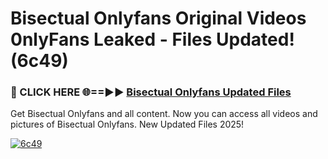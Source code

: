 # Bisectual Onlyfans Original Videos 0nlyFans Leaked - Files Updated! (6c49)

<h3>🔴 CLICK HERE 🌐==►► <a href="https://tinyurl.com/2m67pmp6" rel="nofollow">Bisectual Onlyfans Updated Files</a></h3>

Get Bisectual Onlyfans and all content. Now you can access all videos and pictures of Bisectual Onlyfans. New Updated Files 2025!

[![6c49](https://i.imgur.com/H4QAA4z.gif)](https://tinyurl.com/2m67pmp6)